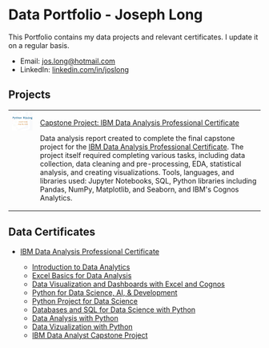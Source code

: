 <h1>Data Portfolio - Joseph Long</h1>
<p>This Portfolio contains my data projects and relevant certificates. I update it on a regular basis.</p>
<p>
  <ul>
    <li>Email: <a href="mailto: jos.long@hotmail.com">jos.long@hotmail.com</a></li>
    <li>LinkedIn: <a href="http://www.linkedin.com/in/joslong" target="_blank">linkedin.com/in/joslong</a></li>
  </ul>
</p>
             
<h2>Projects</h2>
<table>
  <!--<tr>
    <td valign="top">
      <img src="https://github.com/jos-long/Portfolio/blob/main/michael-d-2cDIzRnVq0Q-unsplash_2018.jpg" width="350" alt="High Rise Buildings by Michael D on Unsplash">
    </td>
    <td valign="top">
      <p><a href="https://github.com/jos-long/Climate-Exploration-Project">Climate Exploration Project</a></p>
      <p>[Two or three sentences max!] The objective of this is project is to... I compared various models... which resulted in a [quantifiable result].</p>
    </td>
  </tr>-->
  <tr>
    <td valign="top">
      <a href="https://github.com/jos-long/Portfolio/blob/main/imb_data_an_cert_capstone_story.pdf"><img src="https://github.com/jos-long/images/blob/main/ibm_data_analysis_pro_cert_capstone_03.jpg" width="350" alt="IBM Data Analyst Professional Certificate"></a>
    </td>
    <td valign="top">
      <p><a href="https://github.com/jos-long/Portfolio/blob/main/imb_data_an_cert_capstone_story.pdf">Capstone Project: IBM Data Analysis Professional Certificate</a></p>
      <p>Data analysis report created to complete the final capstone project for the <a href="https://github.com/jos-long/certificates_and_badges/blob/main/Certificate%2C%20Coursera%2C%20IBM%20Data%20analytist.pdf">IBM Data Analysis Professional Certificate</a>.  The project itself required completing various tasks, including data collection, data cleaning and pre-processing, EDA, statistical analysis, and creating visualizations.  Tools, languages, and libraries used: Jupyter Notebooks, SQL, Python libraries including Pandas, NumPy, Matplotlib, and Seaborn, and IBM's Cognos Analytics.</p>
    </td>
  </tr>
</table>  

<h2>Data Certificates</h2>
<p>
  <ul>
    <li>
      <a href="https://github.com/jos-long/certificates_and_badges/blob/main/Certificate%2C%20Coursera%2C%20IBM%20Data%20analytist.pdf">IBM Data Analysis Professional Certificate</a>
    </li>
    <ul>
      <li><a href="https://github.com/jos-long/certificates_and_badges/blob/main/Certificate%2C%20Coursera%2C%20Data%20analytics%2C%2001%2C%20Intro%20to%20data%20analytics.pdf">Introduction to Data Analytics</a></li>
      <li><a href="https://github.com/jos-long/certificates_and_badges/blob/main/Certificate%2C%20Coursera%2C%20Data%20analytics%2C%2002%2C%20Excel%20basics%20for%20data%20analysis.pdf">Excel Basics for Data Analysis</a></li>
      <li><a href="https://github.com/jos-long/certificates_and_badges/blob/main/Certificate%2C%20Coursera%2C%20Data%20analytics%2C%2003%2C%20Data%20visualization%20and%20dashboard%20with%20excel%20and%20cognos%20analytics.pdf">Data Visualization and Dashboards with Excel and Cognos</a></li>
      <li><a href="https://github.com/jos-long/certificates_and_badges/blob/main/Certificate%2C%20Coursera%2C%20Data%20analytics%2C%2004%2C%20Python%20for%20data%20analysis%2C%20AI%2C%20and%20development.pdf">Python for Data Science, AI, & Development</a></li>
      <li><a href="https://github.com/jos-long/certificates_and_badges/blob/main/Certificate%2C%20Coursera%2C%20Data%20analytics%2C%2005%2C%20Python%20project%20for%20data%20science.pdf">Python Project for Data Science</a></li>
      <li><a href="https://github.com/jos-long/certificates_and_badges/blob/main/Certificate%2C%20Coursera%2C%20Data%20analytics%2C%2006%2C%20Databases%20and%20sql%20for%20data%20science%20with%20python.pdf">Databases and SQL for Data Science with Python</a></li>
      <li><a href="https://github.com/jos-long/certificates_and_badges/blob/main/Certificate%2C%20Coursera%2C%20Data%20analytics%2C%2007%2C%20Data%20analysis%20with%20python.pdf">Data Analysis with Python</a></li>
      <li><a href="https://github.com/jos-long/certificates_and_badges/blob/main/Certificate%2C%20Coursera%2C%20Data%20analytics%2C%2008%2C%20Data%20visualization%20with%20python.pdf">Data Vizualization with Python</a></li>
      <li><a href="https://github.com/jos-long/certificates_and_badges/blob/main/Certificate%2C%20Coursera%2C%20Data%20analytics%2C%2009%2C%20Capstone%20project.pdf">IBM Data Analyst Capstone Project</a></li>
  </ul>
</p>

<!--
Photo by <a href="https://unsplash.com/@alienaperture?utm_content=creditCopyText&utm_medium=referral&utm_source=unsplash">Michael D</a> on <a href="https://unsplash.com/photos/high-rise-buildings-2cDIzRnVq0Q?utm_content=creditCopyText&utm_medium=referral&utm_source=unsplash">Unsplash</a>
-->

</table>

